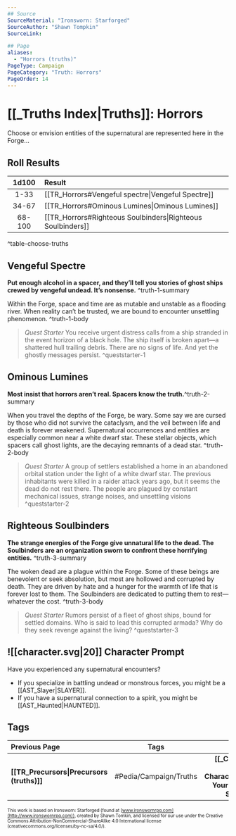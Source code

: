 ```yaml
---
## Source
SourceMaterial: "Ironsworn: Starforged"
SourceAuthor: "Shawn Tompkin"
SourceLink: 

## Page
aliases:
  - "Horrors (truths)"
PageType: Campaign
PageCategory: "Truth: Horrors"
PageOrder: 14
---
```

#  [[_Truths Index|Truths]]: Horrors
Choose or envision entities of the supernatural are represented here in the Forge...

## Roll Results
| 1d100 | Result |
|:---:|:--- |
| 1-33 | [[TR_Horrors#Vengeful spectre\|Vengeful Spectre]] |
| 34-67 | [[TR_Horrors#Ominous Lumines\|Ominous Lumines]] |
| 68-100 | [[TR_Horrors#Righteous Soulbinders\|Righteous Soulbinders]] |
^table-choose-truths

## Vengeful Spectre
**Put enough alcohol in a spacer, and they’ll tell you stories of ghost ships crewed by vengeful undead. It’s nonsense.** ^truth-1-summary
 
Within the Forge, space and time are as mutable and unstable as a flooding river. When reality can’t be trusted, we are bound to encounter unsettling phenomenon. ^truth-1-body

> _Quest Starter_
> You receive urgent distress calls from a ship stranded in the event horizon of a black hole. The ship itself is broken apart—a shattered hull trailing debris. There are no signs of life. And yet the ghostly messages persist. ^queststarter-1

## Ominous Lumines
**Most insist that horrors aren’t real. Spacers know the truth.**^truth-2-summary
  
When you travel the depths of the Forge, be wary. Some say we are cursed by those who did not survive the cataclysm, and the veil between life and death is forever weakened. Supernatural occurrences and entities are especially common near a white dwarf star. These stellar objects, which spacers call ghost lights, are the decaying remnants of a dead star. ^truth-2-body

> _Quest Starter_
> A group of settlers established a home in an abandoned orbital station under the light of a white dwarf star. The previous inhabitants were killed in a raider attack years ago, but it seems the dead do not rest there. The people are plagued by constant mechanical issues, strange noises, and unsettling visions ^queststarter-2

## Righteous Soulbinders
**The strange energies of the Forge give unnatural life to the dead. The Soulbinders are an organization sworn to confront these horrifying entities.** ^truth-3-summary
 
The woken dead are a plague within the Forge. Some of these beings are benevolent or seek absolution, but most are hollowed and corrupted by death. They are driven by hate and a hunger for the warmth of life that is forever lost to them. The Soulbinders are dedicated to putting them to rest—whatever the cost. ^truth-3-body

> _Quest Starter_
> Rumors persist of a fleet of ghost ships, bound for settled domains. Who is said to lead this corrupted armada? Why do they seek revenge against the living? ^queststarter-3

## ![[character.svg|20]] Character Prompt
Have you experienced any supernatural encounters?
- If you specialize in battling undead or monstrous forces, you might be a [[AST_Slayer|SLAYER]].
- If you have a supernatural connection to a spirit, you might be [[AST_Haunted|HAUNTED]].

## Tags
| Previous Page | Tags | Next Page |
|:--- |:---:| ---:|
| **[[TR_Precursors\|Precursors (truths)]]** | #Pedia/Campaign/Truths | **[[_CRG_Create Your Character\|Create Your Character Summary]]** |

<font size=-2>This work is based on Ironsworn: Starforged (found at [www.ironswornrpg.com](http://www.ironswornrpg.com)), created by Shawn Tomkin, and licensed for our use under the Creative Commons Attribution-NonCommercial-ShareAlike 4.0 International license  (creativecommons.org/licenses/by-nc-sa/4.0/).</font>
